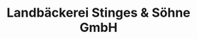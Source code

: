 ---
title: "Landbäckerei Stinges & Söhne GmbH"
url: /heinsberg/landbaeckerei-stinges-und-soehne-gmbh/
shop: Bäckerei
---